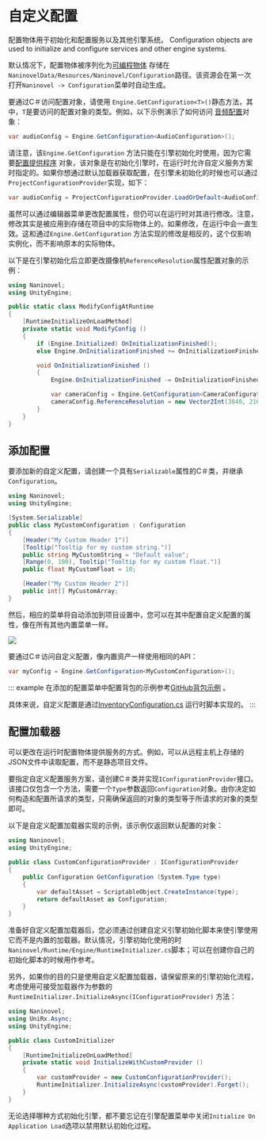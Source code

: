﻿# 自定义配置

配置物体用于初始化和配置服务以及其他引擎系统。
Configuration objects are used to initialize and configure services and other engine systems.

默认情况下，配置物体被序列化为[可编程物体](https://docs.unity3d.com/Manual/class-ScriptableObject.html) 存储在`NaninovelData/Resources/Naninovel/Configuration`路径。该资源会在第一次打开`Naninovel -> Configuration`菜单时自动生成。

要通过C＃访问配置对象，请使用 `Engine.GetConfiguration<T>()`静态方法，其中，`T`是要访问的配置对象的类型。例如，以下示例演示了如何访问 [音频配置](/zh/guide/configuration.md#音频)对象：

```csharp
var audioConfig = Engine.GetConfiguration<AudioConfiguration>();
```  

请注意，该`Engine.GetConfiguration` 方法只能在引擎初始化时使用，因为它需要[配置提供程序](/zh/guide/custom-configuration.md#配置加载器) 对象，该对象是在初始化引擎时，在运行时允许自定义服务方案时指定的。如果你想通过默认加载器获取配置，在引擎未初始化的时候也可以通过`ProjectConfigurationProvider`实现，如下：

```csharp
var audioConfig = ProjectConfigurationProvider.LoadOrDefault<AudioConfiguration>();
``` 

虽然可以通过编辑器菜单更改配置属性，但仍可以在运行时对其进行修改。注意，修改其实是被应用到存储在项目中的实际物体上的。如果修改，在运行中会一直生效。这和通过`Engine.GetConfiguration` 方法实现的修改是相反的，这个仅影响实例化，而不影响原本的实际物体。

以下是在引擎初始化后立即更改摄像机`ReferenceResolution`属性配置对象的示例：

```csharp
using Naninovel;
using UnityEngine;

public static class ModifyConfigAtRuntime
{
    [RuntimeInitializeOnLoadMethod]
    private static void ModifyConfig ()
    {
        if (Engine.Initialized) OnInitializationFinished();
        else Engine.OnInitializationFinished += OnInitializationFinished;

        void OnInitializationFinished ()
        {
            Engine.OnInitializationFinished -= OnInitializationFinished;

            var cameraConfig = Engine.GetConfiguration<CameraConfiguration>();
            cameraConfig.ReferenceResolution = new Vector2Int(3840, 2160);
        }
    }
}
```

## 添加配置

要添加新的自定义配置，请创建一个具有`Serializable`属性的C＃类，并继承`Configuration`。

```csharp
using Naninovel;
using UnityEngine;

[System.Serializable]
public class MyCustomConfiguration : Configuration
{
    [Header("My Custom Header 1")]
    [Tooltip("Tooltip for my custom string.")]
    public string MyCustomString = "Default value";
    [Range(0, 100), Tooltip("Tooltip for my custom float.")]
    public float MyCustomFloat = 10;

    [Header("My Custom Header 2")]
    public int[] MyCustomArray;
}
```

然后，相应的菜单将自动添加到项目设置中，您可以在其中配置自定义配置的属性，像在所有其他内置菜单一样。

![](https://i.gyazo.com/c1163bba83f5d2b6286b100e837bca40.png)

要通过C＃访问自定义配置，像内置资产一样使用相同的API：

```csharp
var myConfig = Engine.GetConfiguration<MyCustomConfiguration>();
```

::: example
在添加的配置菜单中配置背包的示例参考[GitHub背包示例](https://github.com/Elringus/NaninovelInventory) 。

具体来说，自定义配置是通过[InventoryConfiguration.cs](https://github.com/Elringus/NaninovelInventory/blob/master/Assets/NaninovelInventory/Runtime/InventoryConfiguration.cs) 运行时脚本实现的。
:::

## 配置加载器

可以更改在运行时配置物体提供服务的方式。例如，可以从远程主机上存储的JSON文件中读取配置，而不是静态项目文件。

要指定自定义配置服务方案，请创建C＃类并实现`IConfigurationProvider`接口。该接口仅包含一个方法，需要一个`Type`参数返回`Configuration`对象。由你决定如何构造和配置所请求的类型，只需确保返回的对象的类型等于所请求的对象的类型即可。

以下是自定义配置加载器实现的示例，该示例仅返回默认配置的对象：

```csharp
using Naninovel;
using UnityEngine;

public class CustomConfigurationProvider : IConfigurationProvider
{
    public Configuration GetConfiguration (System.Type type)
    {
        var defaultAsset = ScriptableObject.CreateInstance(type);
        return defaultAsset as Configuration;
    }
}
```

准备好自定义配置加载器后，您必须通过创建自定义引擎初始化脚本来使引擎使用它而不是内置的加载器。默认情况，引擎初始化使用的时`Naninovel/Runtime/Engine/RuntimeInitializer.cs`脚本；可以在创建你自己的初始化脚本的时候用作参考。

另外，如果你的目的只是使用自定义配置加载器，请保留原来的引擎初始化流程，考虑使用可接受加载器作为参数的`RuntimeInitializer.InitializeAsync(IConfigurationProvider)` 方法：

```csharp
using Naninovel;
using UniRx.Async;
using UnityEngine;

public class CustomInitializer
{
    [RuntimeInitializeOnLoadMethod]
    private static void InitializeWithCustomProvider ()
    {
        var customProvider = new CustomConfigurationProvider();
        RuntimeInitializer.InitializeAsync(customProvider).Forget();
    }
}
```

无论选择哪种方式初始化引擎，都不要忘记在引擎配置菜单中关闭`Initialize On Application Load`选项以禁用默认初始化过程。